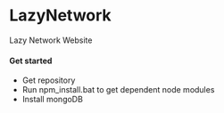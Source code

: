 LazyNetwork
===========
Lazy Network Website

<h4>Get started</h4>
<ul>
  <li> Get repository </li>
  <li> Run npm_install.bat to get dependent node modules </li>
  <li> Install mongoDB </li>
</ul>
